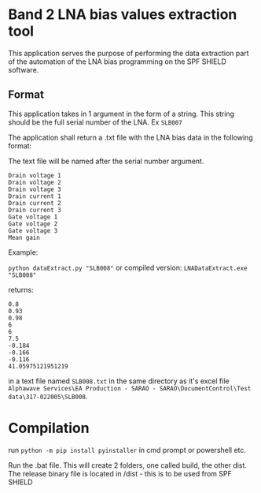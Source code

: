 # Band 2 LNA bias values extraction tool

This application serves the purpose of performing the data extraction part of the automation of the LNA bias programming on the SPF SHIELD software.

## Format

This application takes in 1 argument in the form of a string. This string should be the full serial number of the LNA. Ex `SLB007`

The application shall return a .txt file with the LNA bias data in the following format:

The text file will be named after the serial number argument.

```
Drain voltage 1
Drain voltage 2
Drain voltage 3
Drain current 1
Drain current 2
Drain current 3
Gate voltage 1
Gate voltage 2
Gate voltage 3
Mean gain
```

Example:

`python dataExtract.py "SLB008"` or compiled version: `LNADataExtract.exe "SLB008"`

returns:
```
0.8     
0.93    
0.98    
6   
6   
7.5     
-0.184  
-0.166  
-0.116  
41.05975121951219   
```

in a text file named `SLB008.txt` in the same directory as it's excel file `Alphawave Services\EA Production - SARAO - SARAO\DocumentControl\Test data\317-022005\SLB008`.

# Compilation

run `python -m pip install pyinstaller` in cmd prompt or powershell etc.

Run the .bat file. This will create 2 folders, one called build, the other dist.
The release binary file is located in /dist - this is to be used from SPF SHIELD
